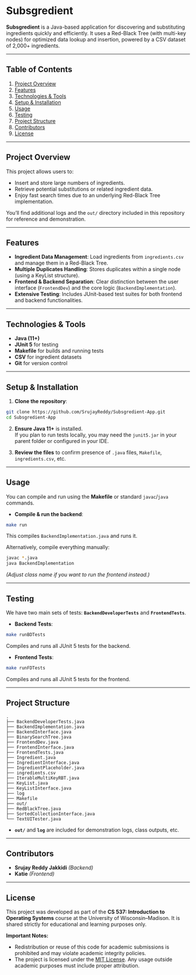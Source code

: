 # Subsgredient

**Subsgredient** is a Java-based application for discovering and substituting ingredients quickly and efficiently. It uses a Red-Black Tree (with multi-key nodes) for optimized data lookup and insertion, powered by a CSV dataset of 2,000+ ingredients.

---

## Table of Contents

1. [Project Overview](#project-overview)  
2. [Features](#features)  
3. [Technologies & Tools](#technologies--tools)  
4. [Setup & Installation](#setup--installation)  
5. [Usage](#usage)  
6. [Testing](#testing)  
7. [Project Structure](#project-structure)  
8. [Contributors](#contributors)  
9. [License](#license)  

---

## Project Overview

This project allows users to:
- Insert and store large numbers of ingredients.
- Retrieve potential substitutions or related ingredient data.
- Enjoy fast search times due to an underlying Red-Black Tree implementation.

You’ll find additional logs and the `out/` directory included in this repository for reference and demonstration.

---

## Features

- **Ingredient Data Management**: Load ingredients from `ingredients.csv` and manage them in a Red-Black Tree.  
- **Multiple Duplicates Handling**: Stores duplicates within a single node (using a KeyList structure).  
- **Frontend & Backend Separation**: Clear distinction between the user interface (`FrontendDev`) and the core logic (`BackendImplementation`).  
- **Extensive Testing**: Includes JUnit-based test suites for both frontend and backend functionalities.

---

## Technologies & Tools

- **Java (11+)**  
- **JUnit 5** for testing  
- **Makefile** for builds and running tests  
- **CSV** for ingredient datasets  
- **Git** for version control  

---

## Setup & Installation

1. **Clone the repository**:

~~~~bash
git clone https://github.com/SrujayReddy/Subsgredient-App.git
cd Subsgredient-App
~~~~

2. **Ensure Java 11+** is installed.  
   If you plan to run tests locally, you may need the `junit5.jar` in your parent folder or configured in your IDE.

3. **Review the files** to confirm presence of `.java` files, `Makefile`, `ingredients.csv`, etc.

---

## Usage

You can compile and run using the **Makefile** or standard `javac`/`java` commands.

- **Compile & run the backend**:

~~~~bash
make run
~~~~

This compiles `BackendImplementation.java` and runs it.

Alternatively, compile everything manually:

~~~~bash
javac *.java
java BackendImplementation
~~~~

*(Adjust class name if you want to run the frontend instead.)*

---

## Testing

We have two main sets of tests: **`BackendDeveloperTests`** and **`FrontendTests`**.

- **Backend Tests**:

~~~~bash
make runBDTests
~~~~

Compiles and runs all JUnit 5 tests for the backend.

- **Frontend Tests**:

~~~~bash
make runFDTests
~~~~

Compiles and runs all JUnit 5 tests for the frontend.

---

## Project Structure

```
.
├── BackendDeveloperTests.java
├── BackendImplementation.java
├── BackendInterface.java
├── BinarySearchTree.java
├── FrontendDev.java
├── FrontendInterface.java
├── FrontendTests.java
├── Ingredient.java
├── IngredientInterface.java
├── IngredientPlaceholder.java
├── ingredients.csv
├── IterableMultiKeyRBT.java
├── KeyList.java
├── KeyListInterface.java
├── log
├── Makefile
├── out/
├── RedBlackTree.java
├── SortedCollectionInterface.java
└── TextUITester.java
```

- **`out/`** and **`log`** are included for demonstration logs, class outputs, etc.

---

## Contributors

- **Srujay Reddy Jakkidi** *(Backend)*
- **Katie** *(Frontend)*

---

## License

This project was developed as part of the **CS 537: Introduction to Operating Systems** course at the University of Wisconsin–Madison. It is shared strictly for educational and learning purposes only.

**Important Notes:**
- Redistribution or reuse of this code for academic submissions is prohibited and may violate academic integrity policies.
- The project is licensed under the [MIT License](https://opensource.org/licenses/MIT). Any usage outside academic purposes must include proper attribution.
